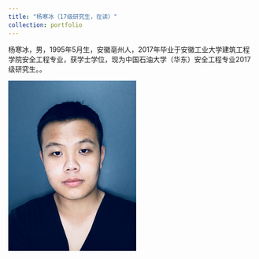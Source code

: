 ```yaml
---
title: "杨寒冰（17级研究生，在读）"
collection: portfolio
---
```


杨寒冰，男，1995年5月生，安徽亳州人，2017年毕业于安徽工业大学建筑工程学院安全工程专业，获学士学位，现为中国石油大学（华东）安全工程专业2017级研究生。。

![](/images/yanghanbing.png)